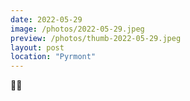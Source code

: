 ```yaml
---
date: 2022-05-29
image: /photos/2022-05-29.jpeg
preview: /photos/thumb-2022-05-29.jpeg
layout: post
location: "Pyrmont"
---
```


😶‍🌫️
